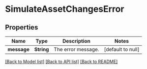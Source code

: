 # SimulateAssetChangesError
## Properties

| Name | Type | Description | Notes |
|------------ | ------------- | ------------- | -------------|
| **message** | **String** | The error message. | [default to null] |

[[Back to Model list]](../README.md#documentation-for-models) [[Back to API list]](../README.md#documentation-for-api-endpoints) [[Back to README]](../README.md)

